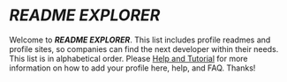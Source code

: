 # *README EXPLORER*
Welcome to ***README EXPLORER***. This list includes profile readmes and profile sites, so companies can find the next developer within their needs. This list is in alphabetical order. Please [Help and Tutorial](https://github.com/lukas-batema/README-Explorer/) for more information on how to add your profile here, help, and FAQ. Thanks!
